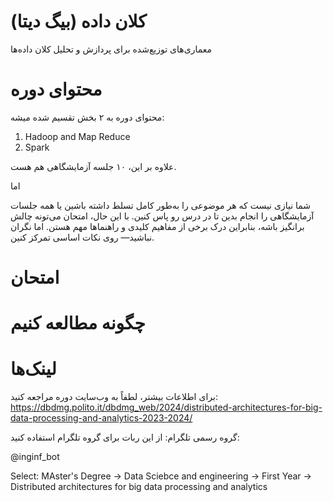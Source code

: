 <!-- # Big-Data
Distributed architectures for big data processing and analytics

# Course Content  
The course material is organized into 2 parts:
1. Hadoop and Map Reduce
2. Spark

Additionally, there are 10 laboratory sessions.

BUT

You don’t need to master every topic or complete all the laboratory sessions to pass the course. However, the exam can be challenging, so it's important to understand some key concepts and guidelines. Don’t worry too much—focus on the essentials.

# Exam  


# How to study  


# Links
For additional information, please refer to the course website.
https://dbdmg.polito.it/dbdmg_web/2024/distributed-architectures-for-big-data-processing-and-analytics-2023-2024/

Official telegram group:
Use this bot for the telegram group:

@inginf_bot

Select: MAster's Degree -> Data Sciebce and engineering -> First Year -> Distributed architectures for big data processing and analytics
-->


# کلان ‌داده (بیگ دیتا)

معماری‌های توزیع‌شده برای پردازش و تحلیل کلان‌ داده‌ها

# محتوای دوره

محتوای دوره به ۲ بخش تقسیم شده میشه:
1. Hadoop and Map Reduce
2. Spark

علاوه بر این، ۱۰ جلسه آزمایشگاهی هم هست.

اما

شما نیازی نیست که هر موضوعی را به‌طور کامل تسلط داشته باشین یا همه جلسات آزمایشگاهی را انجام بدین تا در درس رو پاس کنین. با این حال، امتحان می‌تونه چالش‌ برانگیز باشه، بنابراین درک برخی از مفاهیم کلیدی و راهنماها مهم هستن. اما نگران نباشید— روی نکات اساسی تمرکز کنین.

# امتحان

# چگونه مطالعه کنیم

# لینک‌ها

برای اطلاعات بیشتر، لطفاً به وب‌سایت دوره مراجعه کنید: https://dbdmg.polito.it/dbdmg_web/2024/distributed-architectures-for-big-data-processing-and-analytics-2023-2024/

گروه رسمی تلگرام: از این ربات برای گروه تلگرام استفاده کنید:

@inginf_bot  

Select: MAster's Degree -> Data Sciebce and engineering -> First Year -> Distributed architectures for big data processing and analytics



